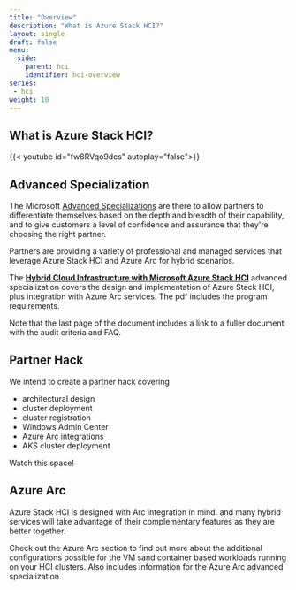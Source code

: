 ```yaml
---
title: "Overview"
description: "What is Azure Stack HCI?"
layout: single
draft: false
menu:
  side:
    parent: hci
    identifier: hci-overview
series:
 - hci
weight: 10
---
```


## What is Azure Stack HCI?

{{< youtube id="fw8RVqo9dcs" autoplay="false">}}

## Advanced Specialization

The Microsoft [Advanced Specializations](https://partner.microsoft.com/membership/advanced-specialization) are there to allow partners to differentiate themselves based on the depth and breadth of their capability, and to give customers a level of confidence and assurance that they're choosing the right partner.

Partners are providing a variety of professional and managed services that leverage Azure Stack HCI and Azure Arc for hybrid scenarios.

The [**Hybrid Cloud Infrastructure with Microsoft Azure Stack HCI**](https://assetsprod.microsoft.com/hybrid-cloud-infrastructure-with-microsoft-azure-stack-hci1.pdf) advanced specialization covers the design and implementation of Azure Stack HCI, plus integration with Azure Arc services. The pdf includes the program requirements.

Note that the last page of the document includes a link to a fuller document with the audit criteria and FAQ.

## Partner Hack

We intend to create a partner hack covering

* architectural design
* cluster deployment
* cluster registration
* Windows Admin Center
* Azure Arc integrations
* AKS cluster deployment

Watch this space!

## Azure Arc

Azure Stack HCI is designed with Arc integration in mind.  and many hybrid services will take advantage of their complementary features as they are better together.

Check out the Azure Arc section to find out more about the additional configurations possible for the VM sand container based workloads running on your HCI clusters. Also includes information for the Azure Arc advanced specialization.
